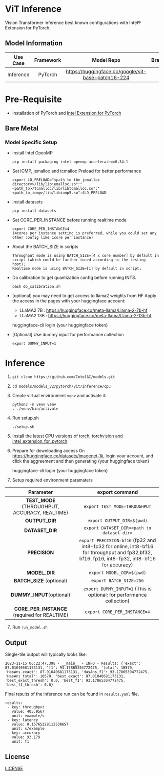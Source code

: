 # ViT Inference

Vision Transformer inference best known configurations with Intel® Extension for PyTorch.

## Model Information

| **Use Case** | **Framework** | **Model Repo** | **Branch/Commit/Tag** | **Optional Patch** |
|:---:| :---: |:--------------:|:---------------------:|:------------------:|
|  Inference   |    PyTorch    |       https://huggingface.co/google/vit-base-patch16-224        |           -           |         -          |

# Pre-Requisite
* Installation of PyTorch and [Intel Extension for PyTorch](https://intel.github.io/intel-extension-for-pytorch/#installation)

## Bare Metal
### Model Specific Setup

* Install Intel OpenMP
  ```
  pip install packaging intel-openmp accelerate==0.34.1
  ```
* Set IOMP, jemalloc and tcmalloc Preload for better performance
  ```
  export LD_PRELOAD="<path to the jemalloc directory>/lib/libjemalloc.so":"<path_to>/tcmalloc/lib/libtcmalloc.so":"<path_to_iomp>/lib/libiomp5.so":$LD_PRELOAD
  ```

* Install datasets
  ```
  pip install datasets
  ```

* Set CORE_PER_INSTANCE before running realtime mode
  ```
  export CORE_PER_INSTANCE=4
  (4cores per instance setting is preferred, while you could set any other config like 1core per instance)
  ```

* About the BATCH_SIZE in scripts
  ```
  Throughput mode is using BATCH_SIZE=[4 x core number] by default in script (which could be further tuned according to the testing host);
  Realtime mode is using BATCH_SIZE=[1] by default in script;
  ```

* Do calibration to get quantization config before running INT8.
  ```
  bash do_calibration.sh
  ```

* [optional] you may need to get access to llama2 weights from HF
  Apply the access in the pages with your huggingface account:
  - LLaMA2 7B : https://huggingface.co/meta-llama/Llama-2-7b-hf
  - LLaMA2 13B : https://huggingface.co/meta-llama/Llama-2-13b-hf

  huggingface-cli login
  {your huggingface token}

* [Optional] Use dummy input for performance collection
  ```
  export DUMMY_INPUT=1
  ```

# Inference
1. `git clone https://github.com/IntelAI/models.git`
2. `cd models/models_v2/pytorch/vit/inference/cpu`
3. Create virtual environment `venv` and activate it:
    ```
    python3 -m venv venv
    . ./venv/bin/activate
    ```
4. Run setup.sh
    ```
    ./setup.sh
    ```
5. Install the latest CPU versions of [torch, torchvision and intel_extension_for_pytorch](https://intel.github.io/intel-extension-for-pytorch/index.html#installation)

6. Prepare for downloading access
    On https://huggingface.co/datasets/imagenet-1k, login your account, and click the aggreement and then generating {your huggingface token}

    huggingface-cli login
    {your huggingface token}

7. Setup required environment paramaters

| **Parameter**                |                                  **export command**                                  |
|:---------------------------:|:------------------------------------------------------------------------------------:|
| **TEST_MODE** (THROUGHPUT, ACCURACY, REALTIME)              | `export TEST_MODE=THROUGHPUT`                  |
| **OUTPUT_DIR**               |                               `export OUTPUT_DIR=$(pwd)`                               |
| **DATASET_DIR**          |  `export DATASET_DIR=<path to dataset dir>`    |
| **PRECISION**     |                  `export PRECISION=bf16` (fp32 and int8-fp32 for online, int8-bf16 for throughput and fp32,bf32, bf16, fp16, int8-fp32, int8-bf16 for accuracy) |
| **MODEL_DIR**               |                               `export MODEL_DIR=$(pwd)`                               |
| **BATCH_SIZE** (optional)    |                               `export BATCH_SIZE=256`                                |
| **DUMMY_INPUT**(optional)     |     `export DUMMY_INPUT=1` (This is optional; for performance collection)    |
| **CORE_PER_INSTANCE** (required for REALTIME)    |                               `export CORE_PER_INSTANCE=4`                                |
7. Run `run_model.sh`

## Output

Single-tile output will typically looks like:

```
2023-11-15 06:22:47,398 - __main__ - INFO - Results: {'exact': 87.01040681173131, 'f1': 93.17865304772475, 'total': 10570, 'HasAns_exact': 87.01040681173131, 'HasAns_f1': 93.17865304772475, 'HasAns_total': 10570, 'best_exact': 87.01040681173131, 'best_exact_thresh': 0.0, 'best_f1': 93.17865304772475, 'best_f1_thresh': 0.0}
```
Final results of the inference run can be found in `results.yaml` file.
```
results:
 - key: throughput
   value: 405.9567
   unit: example/s
 - key: latency
   value: 0.15765228112538657
   unit: s/example
 - key: accuracy
   value: 93.179
   unit: f1
```
## License
[LICENSE](https://github.com/IntelAI/models/blob/master/LICENSE)
